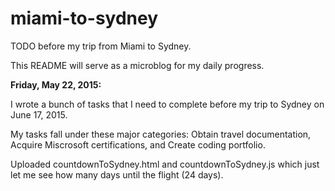# miami-to-sydney
TODO before my trip from Miami to Sydney.

This README will serve as a microblog for my daily progress.

**Friday, May 22, 2015:**

I wrote a bunch of tasks that I need to complete before my trip to Sydney on June 17, 2015. 

My tasks fall under these major categories: Obtain travel documentation, Acquire Miscrosoft certifications, and Create coding portfolio.

Uploaded countdownToSydney.html and countdownToSydney.js which just let me see how many days until the flight (24 days). 